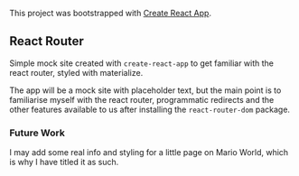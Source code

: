 This project was bootstrapped with [Create React App](https://github.com/facebook/create-react-app).

## React Router

Simple mock site created with `create-react-app` to get familiar with the react router, styled with materialize.

The app will be a mock site with placeholder text, but the main point is to familiarise myself with the react router, programmatic redirects and the other features available to us after installing the `react-router-dom` package.

### Future Work

I may add some real info and styling for a little page on Mario World, which is why I have titled it as such.

